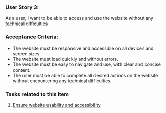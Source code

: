 ### User Story 3: 

As a user, I want to be able to access and use the website without any technical difficulties

### Acceptance Criteria:
- The website must be responsive and accessible on all devices and screen sizes.
- The website must load quickly and without errors.
- The website must be easy to navigate and use, with clear and concise content.
- The user must be able to complete all desired actions on the website without encountering any technical difficulties.

### Tasks related to this item

1. [Ensure website usability and accessibility](tasks/Epic4/S3task1.md) 